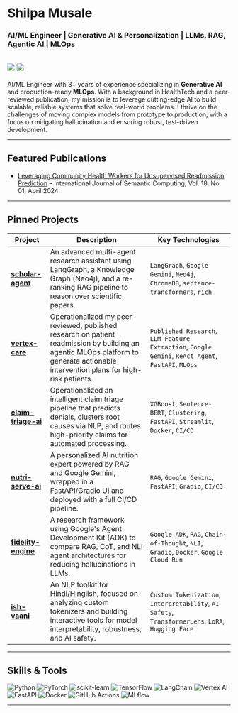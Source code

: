# Shilpa Musale

### AI/ML Engineer | Generative AI & Personalization | LLMs, RAG, Agentic AI | MLOps

[<img src="https://img.shields.io/badge/LinkedIn-0077B5?style=for-the-badge&logo=linkedin&logoColor=white" />](https://linkedin.com/in/shilpamusale)
[<img src="https://img.shields.io/badge/Email-D14836?style=for-the-badge&logo=gmail&logoColor=white" />](mailto:shilpa.musale02@gmail.com)
---

AI/ML Engineer with 3+ years of experience specializing in **Generative AI** and production-ready **MLOps**. With a background in HealthTech and a peer-reviewed publication, my mission is to leverage cutting-edge AI to build scalable, reliable systems that solve real-world problems. I thrive on the challenges of moving complex models from prototype to production, with a focus on mitigating hallucination and ensuring robust, test-driven development.

---
## Featured Publications

- [Leveraging Community Health Workers for Unsupervised Readmission Prediction]([https://your-paper-url-here.com](https://www.worldscientific.com/doi/abs/10.1142/S1793351X24420030)) – International Journal of Semantic Computing, Vol. 18, No. 01, April 2024
---

## Pinned Projects

| Project | Description | Key Technologies |
|---|---|---|
| **[scholar-agent](https://github.com/shilpamusale/scholar-agent)** | An advanced multi-agent research assistant using LangGraph, a Knowledge Graph (Neo4j), and a re-ranking RAG pipeline to reason over scientific papers. | `LangGraph`, `Google Gemini`, `Neo4j`, `ChromaDB`, `sentence-transformers`, `rich` |
| **[vertex-care](https://github.com/shilpamusale/vertex-care)** | Operationalized my peer-reviewed, published research on patient readmission by building an agentic MLOps platform to generate actionable intervention plans for high-risk patients. | `Published Research`, `LLM Feature Extraction`, `Google Gemini`, `ReAct Agent`, `FastAPI`, `MLOps` |
| **[claim-triage-ai](https://github.com/shilpamusale/claim-triage-ai)**| Operationalized an intelligent claim triage pipeline that predicts denials, clusters root causes via NLP, and routes high-priority claims for automated processing. | `XGBoost`, `Sentence-BERT`, `Clustering`, `FastAPI`, `Streamlit`, `Docker`, `CI/CD` |
| **[nutri-serve-ai](https://github.com/shilpamusale/nutri-serve-ai)** | A personalized AI nutrition expert powered by RAG and Google Gemini, wrapped in a FastAPI/Gradio UI and deployed with a full CI/CD pipeline. | `RAG`, `Google Gemini`, `FastAPI`, `Gradio`, `CI/CD` |
| **[fidelity-engine](https://github.com/shilpamusale/adk-hallucination-shield)**| A research framework using Google's Agent Development Kit (ADK) to compare RAG, CoT, and NLI agent architectures for reducing hallucinations in LLMs. | `Google ADK`, `RAG`, `Chain-of-Thought`, `NLI`, `Gradio`, `Docker`, `Google Cloud Run` |
| **[ish-vaani](https://github.com/shilpamusale/ish-vaani)** | An NLP toolkit for Hindi/Hinglish, focused on analyzing custom tokenizers and building interactive tools for model interpretability, robustness, and AI safety. | `Custom Tokenization`, `Interpretability`, `AI Safety`, `TransformerLens`, `LoRA`, `Hugging Face` |

---
## Skills & Tools

<p align="left">
  <img src="https://img.shields.io/badge/Python-3776AB?style=flat-square&logo=python&logoColor=white" alt="Python"/>
  <img src="https://img.shields.io/badge/PyTorch-EE4C2C?style=flat-square&logo=pytorch&logoColor=white" alt="PyTorch"/>
  <img src="https://img.shields.io/badge/Scikit--Learn-F7931E?style=flat-square&logo=scikit-learn&logoColor=white" alt="scikit-learn"/>
  <img src="https://img.shields.io/badge/TensorFlow-FF6F00?style=flat-square&logo=tensorflow&logoColor=white" alt="TensorFlow"/>
  <img src="https://img.shields.io/badge/LangChain-000000?style=flat-square&logo=langchain&logoColor=white" alt="LangChain"/>
  <img src="https://img.shields.io/badge/Vertex_AI-4285F4?style=flat-square&logo=googlecloud&logoColor=white" alt="Vertex AI"/>
  <img src="https://img.shields.io/badge/FastAPI-009688?style=flat-square&logo=fastapi&logoColor=white" alt="FastAPI"/>
  <img src="https://img.shields.io/badge/Docker-2496ED?style=flat-square&logo=docker&logoColor=white" alt="Docker"/>
  <img src="https://img.shields.io/badge/GitHub--Actions-2088FF?style=flat-square&logo=githubactions&logoColor=white" alt="GitHub Actions"/>
  <img src="https://img.shields.io/badge/MLflow-000000?style=flat-square&logo=mlflow&logoColor=white" alt="MLflow"/>
</p>

---


<!-- ## GitHub Stats

<p align="center">
  <img width="48%" src="https://github-readme-stats.vercel.app/api?username=shilpamusale&show_icons=true&theme=dracula&hide_border=true&count_private=true" />
  <img width="48%" src="https://github-readme-stats.vercel.app/api/top-langs/?username=shilpamusale&layout=compact&theme=dracula&hide_border=true" />
</p> -->
